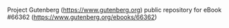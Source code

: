 Project Gutenberg (https://www.gutenberg.org) public repository for
eBook #66362 (https://www.gutenberg.org/ebooks/66362)
